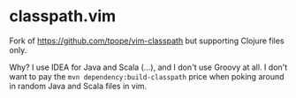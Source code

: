 # classpath.vim

Fork of https://github.com/tpope/vim-classpath but supporting Clojure files
only.

Why?  I use IDEA for Java and Scala (...), and I don't use Groovy at all.  I
don't want to pay the `mvn dependency:build-classpath` price when poking around
in random Java and Scala files in vim.

